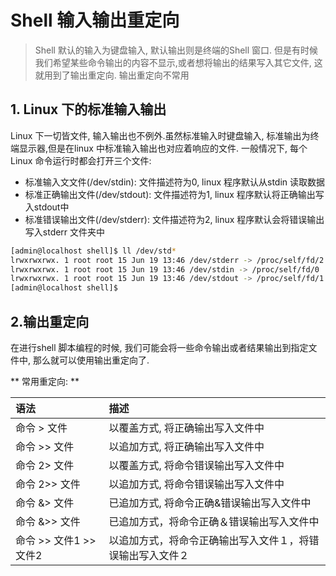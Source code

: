 # Shell 输入输出重定向

> Shell 默认的输入为键盘输入, 默认输出则是终端的Shell 窗口. 但是有时候我们希望某些命令输出的内容不显示,或者想将输出的结果写入其它文件, 这就用到了输出重定向. 输出重定向不常用

## 1. Linux 下的标准输入输出

Linux 下一切皆文件, 输入输出也不例外.虽然标准输入时键盘输入, 标准输出为终端显示器,但是在linux 中标准输入输出也对应着响应的文件. 一般情况下, 每个Linux 命令运行时都会打开三个文件:

* 标准输入文文件\(/dev/stdin\): 文件描述符为0, linux 程序默认从stdin 读取数据
* 标准正确输出文件\(/dev/stdout\): 文件描述符为1, linux 程序默认将正确输出写入stdout中
* 标准错误输出文件\(/dev/stderr\): 文件描述符为2, linux 程序默认会将错误输出写入stderr 文件夹中

```bash
[admin@localhost shell]$ ll /dev/std*
lrwxrwxrwx. 1 root root 15 Jun 19 13:46 /dev/stderr -> /proc/self/fd/2
lrwxrwxrwx. 1 root root 15 Jun 19 13:46 /dev/stdin -> /proc/self/fd/0
lrwxrwxrwx. 1 root root 15 Jun 19 13:46 /dev/stdout -> /proc/self/fd/1
[admin@localhost shell]$
```

## 2.输出重定向
在进行shell 脚本编程的时候, 我们可能会将一些命令输出或者结果输出到指定文件中, 那么就可以使用输出重定向了.

** 常用重定向: **

| 语法 | 描述 |
| :--- | :--- |
| 命令 > 文件 | 以覆盖方式, 将正确输出写入文件中 |
| 命令 >> 文件 | 以追加方式, 将正确输出写入文件中 |
| 命令 2> 文件 | 以覆盖方式, 将命令错误输出写入文件中 |
| 命令 2>> 文件 | 以追加方式, 将命令错误输出写入文件中 |
| 命令 &> 文件 | 已追加方式, 将命令正确&错误输出写入文件中 |
| 命令 &>> 文件 | 已追加方式，将命令正确＆错误输出写入文件中 |
| 命令 >> 文件1 >> 文件2 | 以追加方式，将命令正确输出写入文件１，将错误输出写入文件２ |














































